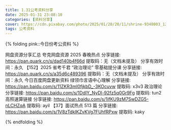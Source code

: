 ```yaml
---
title: 1.31公考资料分享
date: 2025-01-31 23:08:10
categories: [资料分享]
cover: https://cdn.pixabay.com/photo/2025/01/20/20/11/shrine-9348003_1280.jpg
tags: 公考资料
---
```

{% folding pink::今日份考公资料 %}
 
网盘资源分享汇总
夸克网盘资源
2025 春晚热点
分享链接: https://pan.quark.cn/s/dad140b4f66d
提取码：无（文档未提及）
分享有效时间：永久
【152】2025 省考千君 “政治理论” 零基础提分课
分享链接: https://pan.quark.cn/s/a35d6c489396
提取码：无（文档未提及）
分享有效时间：永久
今日百度网盘更新资料
绿领巾言语中心理解
分享链接: https://pan.baidu.com/s/11ZKR3mI0fjkbD_-3KOcuvw
提取码: x3v3
政治理论
分享链接: https://pan.baidu.com/s/1DdIY_NyDl-92fz5q0Gr9Fg
提取码: tun2
高照速算链接
分享链接: https://pan.baidu.com/s/1ifKU9zM7SwDZG5-nLCHZqA
提取码: ayil
【37】面试热点 513 篇
分享链接: https://pan.baidu.com/s/1V8zTdkIKZvKVg7FUhfRPxw
提取码: kaky
 
{% endfolding %}
